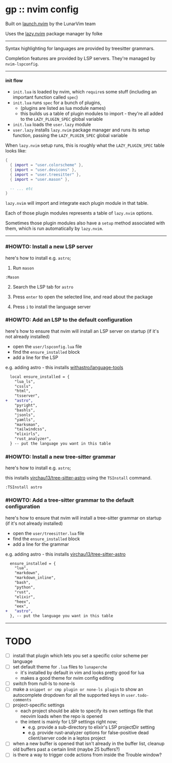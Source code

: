 # gp :: nvim config

Built on [launch.nvim](https://github.com/LunarVim/Launch.nvim/tree/master) by the LunarVim team

Uses the [lazy.nvim](https://github.com/folke/lazy.nvim) package manager by folke

---

Syntax highlighting for languages are provided by treesitter grammars.

Completion features are provided by LSP servers. They're managed by `nvim-lspconfig`.

---

#### init flow

- `init.lua` is loaded by nvim, which `require`s some stuff (including an important function called `spec`)
- `init.lua` runs `spec` for a bunch of plugins,
  - (plugins are listed as lua module names)
  - this builds us a table of plugin modules to import - they're all added to the `LAZY_PLUGIN_SPEC` global variable
- `init.lua` loads the `user.lazy` module
- `user.lazy` installs `lazy.nvim` package manager and runs its setup function, passing the `LAZY_PLUGIN_SPEC` global variable

When `lazy.nvim` setup runs, this is roughly what the `LAZY_PLUGIN_SPEC` table looks like:

```lua
{
  { import = "user.colorscheme" },
  { import = "user.devicons" },
  { import = "user.treesitter" },
  { import = "user.mason" },

  -- ... etc
}
```

`lazy.nvim` will import and integrate each plugin module in that table.

Each of those plugin modules represents a table of `lazy.nvim` options.

Sometimes those plugin modules also have a `setup` method associated with them, which is run automatically by `lazy.nvim`.

---

### #HOWTO: Install a new LSP server

here's how to install e.g. `astro`;

1. Run `mason`

```
:Mason
```

2. Search the LSP tab for `astro`

3. Press `enter` to open the selected line, and read about the package

4. Press `i` to install the language server

### #HOWTO: Add an LSP to the default configuration

here's how to ensure that nvim will install an LSP server on startup (if it's not already installed)

- open the `user/lspconfig.lua` file
- find the `ensure_installed` block
- add a line for the LSP

e.g. adding astro - this installs [withastro/language-tools](https://github.com/withastro/language-tools)

```diff
  local ensure_installed = {
    "lua_ls",
    "cssls",
    "html",
    "tsserver",
+   "astro",
    "pyright",
    "bashls",
    "jsonls",
    "yamlls",
    "marksman",
    "tailwindcss",
    "elixirls",
    "rust_analyzer",
  } -- put the language you want in this table
```

### #HOWTO: Install a new tree-sitter grammar

here's how to install e.g. `astro`;

this installs [virchau13/tree-sitter-astro](https://github.com/virchau13/tree-sitter-astro) using the `TSInstall` command.

```
:TSInstall astro
```

### #HOWTO: Add a tree-sitter grammar to the default configuration

here's how to ensure that nvim will install a tree-sitter grammar on startup (if it's not already installed)

- open the `user/treesitter.lua` file
- find the `ensure_installed` block
- add a line for the grammar

e.g. adding astro - this installs [virchau13/tree-sitter-astro](https://github.com/virchau13/tree-sitter-astro)

```diff
  ensure_installed = {
    "lua",
    "markdown",
    "markdown_inline",
    "bash",
    "python",
    "rust",
    "elixir",
    "heex",
    "eex",
+   "astro",
  }, -- put the language you want in this table
```

---

# TODO

- [ ] install that plugin which lets you set a specific color scheme per language
- [ ] set default theme for `.lua` files to `lunaperche`
  - it's installed by default in vim and looks pretty good for lua
  - makes a good theme for nvim config editing
- [ ] switch from null-ls to none-ls
- [ ] make a `snippet or cmp plugin or none-ls plugin` to show an autocomplete dropdown for all the supported keys in `user.todo-comments`
- [ ] project-specific settings
  - each project should be able to specify its own settings file that neovim loads when the repo is opened
  - the intent is mainly for LSP settings right now;
    - e.g. provide a sub-directory to elixir's LSP projectDir setting
    - e.g. provide rust-analyzer options for false-positive dead client/server code in a leptos project
- [ ] when a new buffer is opened that isn't already in the buffer list, cleanup old buffers past a certain limit (maybe 25 buffers?)
- [ ] is there a way to trigger code actions from inside the Trouble window?
